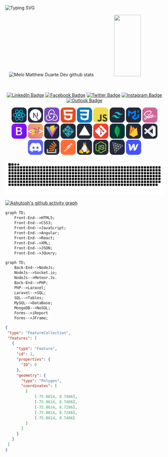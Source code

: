 
 ![Typing SVG](https://readme-typing-svg.herokuapp.com/?color=02D9F7FF&size=35&center=true&vCenter=true&width=1000&lines=Hola+Cibernauta👋🧔‍♂️!;Espero+te+encuentres+bien👍;Bienvenido/a!🧑‍💻+a+mi+repositorio+Dev!🌃
)

<div align="center">  
  <img width="49%" height="195px" src="https://github-readme-stats.vercel.app/api?username=melomdev&show_icons=true&count_private=true&hide_border=true&title_color=02D9F7FF&icon_color=02D9F7FF&text_color=c9d1d9&bg_color=0d1117" alt="Melo Matthew Duarte Dev github stats" /> 
  
<img width="41%" height="195px" src="https://github-readme-stats.vercel.app/api/top-langs/?username=melomdev&layout=compact&hide_border=true&title_color=02D9F7FF&text_color=02D9F7FF&bg_color=0d1117" />
</div> 

<p align="center">
    <br/><br/><a href="https://www.linkedin.com/in/https://www.linkedin.com/in/admeloduarte/" target="_blank"><img src="https://img.shields.io/badge/-LinkedIn-0A0A0B?logo=linkedin&style=for-the-badge&logoColor=white" alt="LinkedIn Badge" /></a>
    <a href="https://www.facebook.com/https://www.facebook.com/melomdev/" target="_blank"><img src="https://img.shields.io/badge/-Facebook-0A0A0B?logo=facebook&style=for-the-badge&logoColor=white" alt="Facebook Badge" /></a>
    <a href="https://twitter.com/devcustomers" target="_blank"><img src="https://img.shields.io/badge/-Twitter-0A0A0B?logo=twitter&style=for-the-badge&logoColor=white" alt="Twitter Badge" /></a>
    <a href="https://www.instagram.com/https://www.instagram.com/melomdev/" target="_blank"><img src="https://img.shields.io/badge/-Instagram-0A0A0B?logo=instagram&style=for-the-badge&logoColor=white" alt="Instagram Badge" /></a>
    <a href="mailto:devscustomers@outlook.com" target="_blank"><img src="https://img.shields.io/badge/-Outlook-0A0A0B?logo=protonmail&style=for-the-badge&logoColor=white" alt="Outlook Badge" /></a>
<p/>

<p align="center">
<img src="https://github.com/tandpfun/skill-icons/blob/main/icons/React-Dark.svg" width="48" title="React.Js"> 
<img src="https://github.com/tandpfun/skill-icons/blob/main/icons/NextJS-Dark.svg" width="48" title="Next.Js">  
<img src="https://github.com/tandpfun/skill-icons/blob/main/icons/Redux.svg" width="48" title="Redux.Js">
<img src="https://github.com/tandpfun/skill-icons/blob/main/icons/HTML.svg" width="48" title="HTML"> 
<img src="https://github.com/tandpfun/skill-icons/blob/main/icons/CSS.svg" width="48" title="CSS">   
<img src="https://github.com/tandpfun/skill-icons/blob/main/icons/JavaScript.svg" width="48"  title="Javascript">   
<img src="https://github.com/tandpfun/skill-icons/blob/main/icons/TailwindCSS-Dark.svg" width="48" title="TailWindCss">   
<img src="https://github.com/tandpfun/skill-icons/blob/main/icons/MaterialUI-Dark.svg" width="48" title="MUI">   
<img src="https://github.com/tandpfun/skill-icons/blob/main/icons/Sass.svg" width="48" title="Sass">  
<img src="https://github.com/tandpfun/skill-icons/blob/main/icons/Bootstrap.svg" width="48">  
<img src="https://github.com/tandpfun/skill-icons/blob/main/icons/StyledComponents.svg" width="48" title="StyledComponents">    
<img src="https://github.com/tandpfun/skill-icons/blob/main/icons/Vite-Dark.svg" width="48"  title="Vite">  
<img src="https://github.com/tandpfun/skill-icons/blob/main/icons/Netlify-Dark.svg" width="48" title="Netlify">  
<img src="https://github.com/tandpfun/skill-icons/blob/main/icons/Vercel-Dark.svg" width="48" title="Vercel">  
<img src="https://github.com/tandpfun/skill-icons/blob/main/icons/Git.svg" width="48" title="Git">  
<img src="https://github.com/tandpfun/skill-icons/blob/main/icons/MongoDB.svg" width="48" title="MongoDB">  
<img src="https://github.com/tandpfun/skill-icons/blob/main/icons/Firebase-Dark.svg" width="48" title="Firebase">   
<img src="https://github.com/tandpfun/skill-icons/blob/main/icons/VSCode-Dark.svg" width="48" title="Vscode">   
<img src="https://github.com/tandpfun/skill-icons/blob/main/icons/Discord.svg" width="48" title="Discord">   
<img src="https://github.com/tandpfun/skill-icons/blob/main/icons/StackOverflow-Dark.svg" width="48" title="StackOverFlow">   
<img src="https://github.com/tandpfun/skill-icons/blob/main/icons/Postman.svg" width="48" title="Postman">   
<img src="https://github.com/tandpfun/skill-icons/blob/main/icons/Linux-Dark.svg" width="48" title="Linux">   
<img src="https://github.com/tandpfun/skill-icons/blob/main/icons/NodeJS-Dark.svg" width="48" title="NodeJs">     
<img src="https://github.com/tandpfun/skill-icons/blob/main/icons/ThreeJS-Dark.svg" width="48" title="ThreeJs">    
<img src="https://github.com/tandpfun/skill-icons/blob/main/icons/Webflow.svg" width="48" title="Webflow">  
<p/>

![](https://github.com/Platane/snk/raw/output/github-contribution-grid-snake.svg)


[![Ashutosh's github activity graph](https://github-readme-activity-graph.vercel.app/graph?username=melomdev&bg_color=0d1117&color=ffffff&line=00b3ff&point=f9fafa&area=true&hide_border=true)](https://github.com/melomdev/github-readme-activity-graph)


```mermaid
graph TD;
    Front-End-->HTML5;
    Front-End-->CSS3;
    Front-End-->JavaScript;
    Front-End-->Angular;
    Front-End-->React;
    Front-End-->XML;
    Front-End-->JSON;
    Front-End-->JQuery;
```

```mermaid
graph TD;
    Back-End-->NodeJs;
    NodeJs-->Socket.io;
    NodeJs-->Meteor.Js.
    Back-End-->PHP;
    PHP-->Laravel;
    Laravel-->SQL;
    SQL-->Tables;
    MySQL-->DataBase;
    MongoDB-->NoSQL;
    Forms-->iReport
    Forms-->JFrame;
```

 ```geojson
{
  "type": "FeatureCollection",
  "features": [
    {
      "type": "Feature",
      "id": 1,
      "properties": {
        "ID": 0
      },
      "geometry": {
        "type": "Polygon",
        "coordinates": [
          [
              [-75.8814, 8.7486],
              [-75.8614, 8.7486],
              [-75.8614, 8.7286],
              [-75.8814, 8.7286],
              [-75.8814, 8.7486]
          ]
        ]
      }
    }
  ]
}

```
